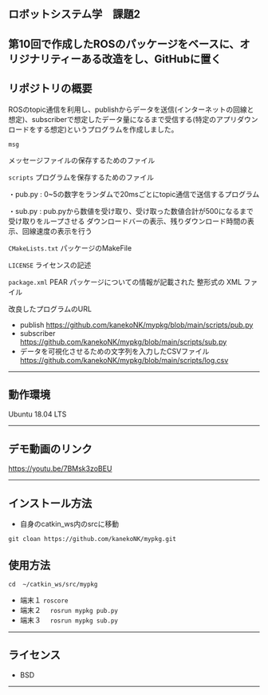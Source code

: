 ## ロボットシステム学　課題2

第10回で作成したROSのパッケージをベースに、オリジナリティーある改造をし、GitHubに置く
---

## リポジトリの概要

ROSのtopic通信を利用し、publishからデータを送信(インターネットの回線と想定)、subscriberで想定したデータ量になるまで受信する(特定のアプリダウンロードをする想定)というプログラムを作成しました。

`msg`

メッセージファイルの保存するためのファイル

`scripts`
プログラムを保存するためのファイル

・pub.py :
0~5の数字をランダムで20msごとにtopic通信で送信するプログラム

・sub.py :
pub.pyから数値を受け取り、受け取った数値合計が500になるまで受け取りをループさせる
ダウンロードバーの表示、残りダウンロード時間の表示、回線速度の表示を行う

`CMakeLists.txt`
パッケージのMakeFile

`LICENSE`
ライセンスの記述

`package.xml`
 PEAR パッケージについての情報が記載された 整形式の XML ファイル

改良したプログラムのURL
 * publish
https://github.com/kanekoNK/mypkg/blob/main/scripts/pub.py
 * subscriber
https://github.com/kanekoNK/mypkg/blob/main/scripts/sub.py
 * データを可視化させるための文字列を入力したCSVファイル
https://github.com/kanekoNK/mypkg/blob/main/scripts/log.csv
---
## 動作環境
Ubuntu 18.04 LTS

---
## デモ動画のリンク
https://youtu.be/7BMsk3zoBEU

---
## インストール方法
 * 自身のcatkin_ws内のsrcに移動
 
 `git cloan https://github.com/kanekoNK/mypkg.git`
 
## 使用方法 
 
 `cd  ~/catkin_ws/src/mypkg`
 * 端末１
 `roscore`　
 * 端末２　
 `rosrun mypkg pub.py`
 * 端末３　
 `rosrun mypkg sub.py`
---
## ライセンス
 * BSD

---
